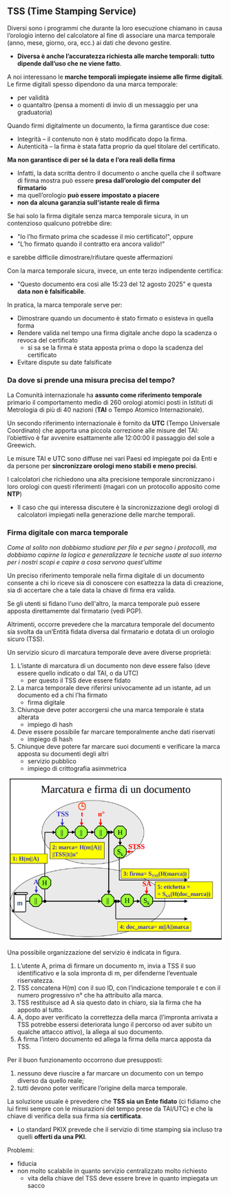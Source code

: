 ## TSS (Time Stamping Service)
Diversi sono i programmi che durante la loro esecuzione chiamano in causa l’orologio interno del calcolatore al fine di associare una marca temporale (anno, mese, giorno, ora, ecc.) ai dati che devono gestire. 
- **Diversa è anche l’accuratezza richiesta alle marche temporali: tutto dipende dall’uso che ne viene fatto**.

A noi interessano le **marche temporali impiegate insieme alle firme digitali**. Le firme digitali spesso dipendono da una marca temporale:
- per validità
- o quantaltro (pensa a momenti di invio di un messaggio per una graduatoria)


Quando firmi digitalmente un documento, la firma garantisce due cose:
- Integrità – il contenuto non è stato modificato dopo la firma.
- Autenticità – la firma è stata fatta proprio da quel titolare del certificato.

**Ma non garantisce di per sé la data e l’ora reali della firma**
- Infatti, la data scritta dentro il documento o anche quella che il software di firma mostra può essere **presa dall’orologio del computer del firmatario**
- ma quell’orologio **può essere impostato a piacere** 
- **non da alcuna garanzia sull'istante reale di firma** 

Se hai solo la firma digitale senza marca temporale sicura, in un contenzioso qualcuno potrebbe dire:
- "Io l’ho firmato prima che scadesse il mio certificato!", oppure
- "L’ho firmato quando il contratto era ancora valido!"

e sarebbe difficile dimostrare/rifiutare queste affermazioni

Con la marca temporale sicura, invece, un ente terzo indipendente certifica:
- "Questo documento era così alle 15:23 del 12 agosto 2025" e questa **data non è falsificabile**.

In pratica, la marca temporale serve per:
- Dimostrare quando un documento è stato firmato o esisteva in quella forma
- Rendere valida nel tempo una firma digitale anche dopo la scadenza o revoca del certificato
    - si sa se la firma è stata apposta prima o dopo la scadenza del certificato
- Evitare dispute su date falsificate


### Da dove si prende una misura precisa del tempo?
La Comunità internazionale ha **assunto come riferimento temporale** primario il comportamento medio di 260 orologi atomici posti in Istituti di Metrologia di più di 40 nazioni (**TAI** o Tempo Atomico Internazionale).

Un secondo riferimento internazionale è fornito da **UTC** (Tempo Universale Coordinato) che apporta una piccola correzione alle misure del TAI: l’obiettivo è far avvenire esattamente alle 12:00:00 il passaggio del sole a Greewich.

Le misure TAI e UTC sono diffuse nei vari Paesi ed impiegate poi da Enti e da persone per **sincronizzare orologi meno stabili e meno precisi**.

I calcolatori che richiedono una alta precisione temporale sincronizzano i loro orologi con questi riferimenti (magari con un protocollo apposito come **NTP**)   
- Il caso che qui interessa discutere è la sincronizzazione degli orologi di calcolatori impiegati nella generazione delle marche temporali. 



### Firma digitale con marca temporale
*Come al solito non dobbiamo studiare per filo e per segno i protocolli, ma dobbiamo capirne la logica e generalizzare le tecniche usate al suo interno per i nostri scopi e capire a cosa servono quest'ultime*

Un preciso riferimento temporale nella firma digitale di un documento consente a chi lo riceve sia di conoscere con esattezza la data di creazione, sia di accertare che a tale data la chiave di firma era valida.

Se gli utenti si fidano l'uno dell'altro, la marca temporale può essere apposta direttamemte dal firmatario (vedi PGP).

Altrimenti, occorre prevedere che la marcatura temporale del documento sia svolta da un’Entità fidata diversa dal firmatario e dotata di un orologio sicuro (TSS).

Un servizio sicuro di marcatura temporale deve avere diverse proprietà:
1. L’istante di marcatura di un documento non deve essere falso (deve essere quello indicato o dal TAI, o da UTC)
    - per questo il TSS deve essere fidato
2. La marca temporale deve riferirsi univocamente ad un istante, ad un documento ed a chi l’ha firmato
    - firma digitale
3. Chiunque deve poter accorgersi che una marca temporale è stata alterata
    - impiego di hash
4. Deve essere possibile far marcare temporalmente anche dati riservati
    - impiego di hash
5. Chiunque deve potere far marcare suoi documenti e verificare la marca apposta su documenti degli altri
    - servizio pubblico
    - impiego di crittografia asimmetrica

![alt text](img/TSS.png)

Una possibile organizzazione del servizio è indicata in figura.
1. L’utente A, prima di firmare un documento m, invia a TSS il suo identificativo e la sola impronta di m, per difenderne l’eventuale riservatezza.
2. TSS concatena H(m) con il suo ID, con l’indicazione temporale t e con il numero progressivo n° che ha attribuito alla marca.
3. TSS restituisce ad A sia questo dato in chiaro, sia la firma che ha apposto al tutto.
4. A, dopo aver verificato la correttezza della marca (l’impronta arrivata a TSS potrebbe essersi deteriorata lungo il percorso od aver subito un qualche attacco attivo), la allega al suo documento.
5. A firma l’intero documento ed allega la firma della marca apposta da TSS. 


Per il buon funzionamento occorrono due presupposti:
1. nessuno deve riuscire a far marcare un documento con un tempo diverso da quello reale;
2. tutti devono poter verificare l’origine della marca temporale.

La soluzione usuale è prevedere che **TSS sia un Ente fidato** (ci fidiamo che lui firmi sempre con le misurazioni del tempo prese da TAI/UTC) e che la chiave di verifica della sua firma sia **certificata**.
- Lo standard PKIX prevede che il servizio di time stamping sia incluso tra quelli **offerti da una PKI**.


Problemi:
- fiducia
- non molto scalabile in quanto servizio centralizzato molto richiesto
    - vita della chiave del TSS deve essere breve in quanto impiegata un sacco